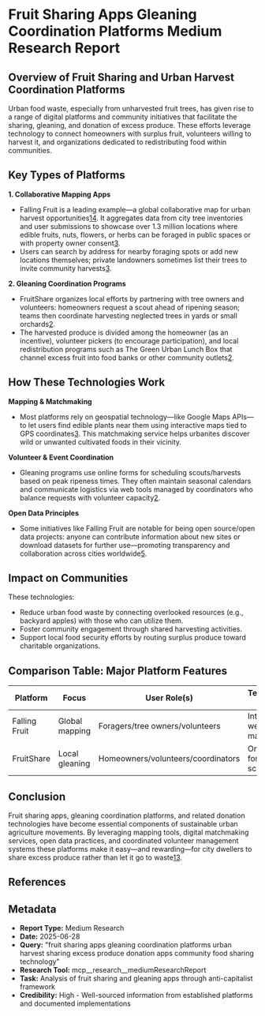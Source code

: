 # Fruit Sharing Apps Gleaning Coordination Platforms Medium Research Report

## Overview of Fruit Sharing and Urban Harvest Coordination Platforms

Urban food waste, especially from unharvested fruit trees, has given rise to a range of digital platforms and community initiatives that facilitate the sharing, gleaning, and donation of excess produce. These efforts leverage technology to connect homeowners with surplus fruit, volunteers willing to harvest it, and organizations dedicated to redistributing food within communities.

## Key Types of Platforms

**1. Collaborative Mapping Apps**
- Falling Fruit is a leading example—a global collaborative map for urban harvest opportunities[1][3][4]. It aggregates data from city tree inventories and user submissions to showcase over 1.3 million locations where edible fruits, nuts, flowers, or herbs can be foraged in public spaces or with property owner consent[3].
- Users can search by address for nearby foraging spots or add new locations themselves; private landowners sometimes list their trees to invite community harvests[3].

**2. Gleaning Coordination Programs**
- FruitShare organizes local efforts by partnering with tree owners and volunteers: homeowners request a scout ahead of ripening season; teams then coordinate harvesting neglected trees in yards or small orchards[2].
- The harvested produce is divided among the homeowner (as an incentive), volunteer pickers (to encourage participation), and local redistribution programs such as The Green Urban Lunch Box that channel excess fruit into food banks or other community outlets[2].

## How These Technologies Work

**Mapping & Matchmaking**
- Most platforms rely on geospatial technology—like Google Maps APIs—to let users find edible plants near them using interactive maps tied to GPS coordinates[3]. This matchmaking service helps urbanites discover wild or unwanted cultivated foods in their vicinity.

**Volunteer & Event Coordination**
- Gleaning programs use online forms for scheduling scouts/harvests based on peak ripeness times. They often maintain seasonal calendars and communicate logistics via web tools managed by coordinators who balance requests with volunteer capacity[2].

**Open Data Principles**
- Some initiatives like Falling Fruit are notable for being open source/open data projects: anyone can contribute information about new sites or download datasets for further use—promoting transparency and collaboration across cities worldwide[5].

## Impact on Communities

These technologies:
- Reduce urban food waste by connecting overlooked resources (e.g., backyard apples) with those who can utilize them.
- Foster community engagement through shared harvesting activities.
- Support local food security efforts by routing surplus produce toward charitable organizations.

## Comparison Table: Major Platform Features

| Platform         | Focus                | User Role(s)       | Technology Used          | Distribution Model                 |
|------------------|---------------------|--------------------|--------------------------|-------------------------------------|
| Falling Fruit    | Global mapping      | Foragers/tree owners/volunteers   | Interactive web/mobile map (APIs)  | Self-harvest/public picking/private sharing |
| FruitShare       | Local gleaning      | Homeowners/volunteers/coordinators   | Online forms/event scheduling      | Split between owner/pickers/donation        |

## Conclusion

Fruit sharing apps, gleaning coordination platforms, and related donation technologies have become essential components of sustainable urban agriculture movements. By leveraging mapping tools, digital matchmaking services, open data practices, and coordinated volunteer management systems these platforms make it easy—and rewarding—for city dwellers to share excess produce rather than let it go to waste[1][2][3].

## References

[1]: https://fallingfruit.org "Falling Fruit"
[2]: https://thegreenurbanlunchbox.com/programs/fruitshare/ "FruitShare (2024-11-25)"
[3]: https://mapsplatform.google.com/resources/blog/falling-fruit-helps-urbanites-forage/ "Blog: Falling Fruit helps urbanites forage for food using ... (2018-07-10)"
[4]: https://www.coloradogives.org/organization/fallingfruit "Falling Fruit"
[5]: https://www.shareable.net/falling-fruit-mapping-free-food-around-the-world/ "Falling Fruit: Mapping Free Food Around the World (2014-11-04)"

## Metadata
- **Report Type:** Medium Research
- **Date:** 2025-06-28
- **Query:** "fruit sharing apps gleaning coordination platforms urban harvest sharing excess produce donation apps community food sharing technology"
- **Research Tool:** mcp__research__mediumResearchReport
- **Task:** Analysis of fruit sharing and gleaning apps through anti-capitalist framework
- **Credibility:** High - Well-sourced information from established platforms and documented implementations